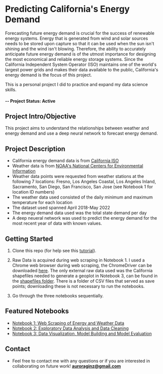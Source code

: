 # Predicting California's Energy Demand
Forecasting future energy demand is crucial for the success of renewable energy systems. 
Energy that is generated from wind and solar sources needs to be stored upon capture so that it can be used when the sun isn't shining and the wind isn't blowing.
Therefore, the ability to accurately anticipate future energy demand is of the utmost importance for designing the most economical and reliable energy storage systems.
Since the California Independent System Operator (ISO) maintains one of the world's largest power grids and makes their data available to the public, 
California's energy demand is the focus of this project.

This is a personal project I did to practice and expand my data science skills. 

#### -- Project Status: Active

## Project Intro/Objective
This project aims to understand the relationships between weather and energy demand and use a deep neural network to forecast energy demand. 

## Project Description
- California energy demand data is from [California ISO](https://www.caiso.com/TodaysOutlook/Pages/default.aspx#section-demand-trend)
- Weather data is from [NOAA's National Centers for Environmental Information](https://www.ncdc.noaa.gov/cdo-web/webservices/v2)
- Weather data points were requested from weather stations at the following 7 locations: Fresno, Los Angeles Coastal, Los Angeles Inland, Sacramento, 
  San Diego, San Francisco, San Jose (see Notebook 1 for location ID numbers)
- The weather data used consisted of the daily minimum and maximum temperature for each location
- The dataset used spanned April 2018-May 2022
- The energy demand data used was the total state demand per day
- A deep neueral network was used to predict the energy demand for the most recent year of data with known values.


## Getting Started

1. Clone this repo (for help see this [tutorial](https://help.github.com/articles/cloning-a-repository/)).
2. Raw Data is acquired during web scraping in Notebook 1. I used a Chrome web browser during web scraping, the ChromeDriver can be downloaded [here](https://sites.google.com/a/chromium.org/chromedriver/downloads). The only external raw data used was the California shapefiles needed to generate a geoplot in Notebook 3, can be found in the [shapefiles folder](https://github.com/AuroraGinzburg/ML_Portfolio/tree/master/shapefiles). There is a folder of CSV files that served as save points; downloading these is not necessary to run the notebooks.
    
3. Go through the three notebooks sequentially. 

## Featured Notebooks
* [Notebook 1: Web Scraping of Energy and Weather Data](https://github.com/AuroraGinzburg/ML_Portfolio/blob/7249b7754bafc3cfbfbbfcbc9650e7fb8784bdc8/1-Data%20Scraping.ipynb)
* [Notebook 2: Exploratory Data Analysis and Data Cleaning](https://github.com/AuroraGinzburg/ML_Portfolio/blob/7249b7754bafc3cfbfbbfcbc9650e7fb8784bdc8/2-Data%20Cleaning%20and%20EDA.ipynb)
* [Notebook 3: Data Visualization, Model Building and Model Evaluation](https://github.com/AuroraGinzburg/ML_Portfolio/blob/7249b7754bafc3cfbfbbfcbc9650e7fb8784bdc8/3-Data%20Visualization%20and%20Modeling.ipynb)


## Contact
* Feel free to contact me with any questions or if you are interested in collaborating on future work! 
 **auroraginz@gmail.com**
